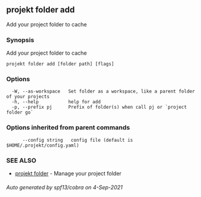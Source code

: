 ## projekt folder add

Add your project folder to cache

### Synopsis

Add your project folder to cache

```
projekt folder add [folder path] [flags]
```

### Options

```
  -W, --as-workspace   Set folder as a workspace, like a parent folder of your projects
  -h, --help           help for add
  -p, --prefix pj      Prefix of folder(s) when call pj or `project folder go`
```

### Options inherited from parent commands

```
      --config string   config file (default is $HOME/.projekt/config.yaml)
```

### SEE ALSO

* [projekt folder](projekt_folder.md)	 - Manage your project folder

###### Auto generated by spf13/cobra on 4-Sep-2021
